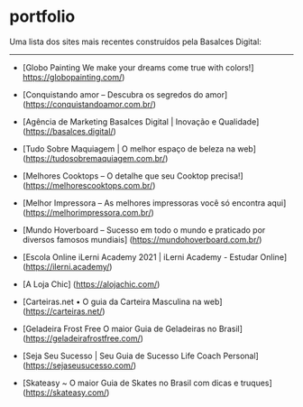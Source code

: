 # portfolio
Uma lista dos sites mais recentes construídos pela Basalces Digital:

---

 - [Globo Painting We make your dreams come true with colors!] https://globopainting.com/)
 
 - [Conquistando amor – Descubra os segredos do amor] (https://conquistandoamor.com.br/)

 - [Agência de Marketing Basalces Digital | Inovação e Qualidade]
(https://basalces.digital/)

 - [Tudo Sobre Maquiagem | O melhor espaço de beleza na web]
(https://tudosobremaquiagem.com.br/)

 - [Melhores Cooktops &#8211; O detalhe que seu Cooktop precisa!]
(https://melhorescooktops.com.br/)

 - [Melhor Impressora &#8211; As melhores impressoras você só encontra aqui]
(https://melhorimpressora.com.br/)

 - [Mundo Hoverboard &#8211; Sucesso em todo o mundo e praticado por diversos famosos mundiais]
(https://mundohoverboard.com.br/)

 - [Escola Online iLerni Academy 2021 | iLerni Academy - Estudar Online]
(https://ilerni.academy/)

 - [A Loja Chic]
(https://alojachic.com/)

 - [Carteiras.net &bull; O guia da Carteira Masculina na web]
(https://carteiras.net/)

 - [Geladeira Frost Free O maior Guia de Geladeiras no Brasil]
(https://geladeirafrostfree.com/)

 - [Seja Seu Sucesso | Seu Guia de Sucesso Life Coach Personal]
(https://sejaseusucesso.com/)

 - [Skateasy ~ O maior Guia de Skates no Brasil com dicas e truques]
(https://skateasy.com/)

